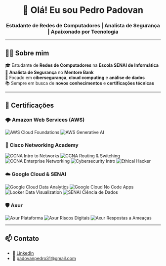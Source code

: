 <h1 align="center">👋 Olá! Eu sou Pedro Padovan</h1>
<h3 align="center">Estudante de Redes de Computadores | Analista de Segurança | Apaixonado por Tecnologia</h3>

---

## 🧑‍💻 Sobre mim

🎓 Estudante de **Redes de Computadores** na **Escola SENAI de Informática**  
🔐 **Analista de Segurança** no **Mentore Bank**  
📍 Focado em **cibersegurança**, **cloud computing** e **análise de dados**  
📚 Sempre em busca de **novos conhecimentos** e **certificações técnicas**

---

## 📜 Certificações

### 🌩️ **Amazon Web Services (AWS)**  
<img src="https://img.shields.io/badge/AWS-Cloud%20Foundations-orange?logo=amazonaws&logoColor=white" alt="AWS Cloud Foundations">  
<img src="https://img.shields.io/badge/AWS-Generative%20AI-orange?logo=amazonaws&logoColor=white" alt="AWS Generative AI">

### 📡 **Cisco Networking Academy**  
<img src="https://img.shields.io/badge/CCNA-Intro%20to%20Networks-blue?logo=cisco&logoColor=white" alt="CCNA Intro to Networks">  
<img src="https://img.shields.io/badge/CCNA-Routing%20%26%20Switching-blue?logo=cisco&logoColor=white" alt="CCNA Routing & Switching">  
<img src="https://img.shields.io/badge/CCNA-Enterprise%20Networking-blue?logo=cisco&logoColor=white" alt="CCNA Enterprise Networking">  
<img src="https://img.shields.io/badge/Cybersecurity%20Intro-blue?logo=cisco&logoColor=white" alt="Cybersecurity Intro">  
<img src="https://img.shields.io/badge/Ethical%20Hacker-blue?logo=cisco&logoColor=white" alt="Ethical Hacker">

### ☁️ **Google Cloud & SENAI**  
<img src="https://img.shields.io/badge/GoogleCloud-Data%20Analytics-blue?logo=googlecloud&logoColor=white" alt="Google Cloud Data Analytics">  
<img src="https://img.shields.io/badge/GoogleCloud-No%20Code%20Apps-lightgrey?logo=googlecloud&logoColor=white" alt="Google Cloud No Code Apps">  
<img src="https://img.shields.io/badge/Looker-Data%20Visualization-blueviolet?logo=looker&logoColor=white" alt="Looker Data Visualization">  
<img src="https://img.shields.io/badge/SENAI-Ciência%20de%20Dados-red?logo=googlecloud&logoColor=white" alt="SENAI Ciência de Dados">

### 🛡️ **Axur**  
<img src="https://img.shields.io/badge/Axur-Plataforma-lightgrey?logo=shield&logoColor=black" alt="Axur Plataforma">  
<img src="https://img.shields.io/badge/Axur-Riscos%20Digitais-lightgrey?logo=shield&logoColor=black" alt="Axur Riscos Digitais">  
<img src="https://img.shields.io/badge/Axur-Respostas%20a%20Ameaças-lightgrey?logo=shield&logoColor=black" alt="Axur Respostas a Ameaças">

---

## 📫 Contato

- 🔗 [LinkedIn](https://www.linkedin.com/in/pedro-padovan-de-lima/)
- 📧 padovanpedro31@gmail.com


